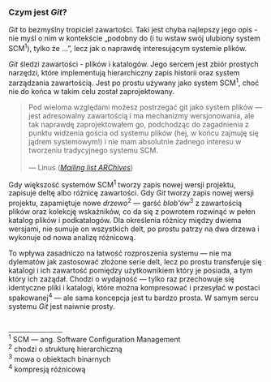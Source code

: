 ### Czym jest *Git*? 

*Git* to bezmyślny tropiciel zawartości. Taki jest chyba najlepszy jego opis - nie myśl o nim w kontekście „podobny do (i tu wstaw swój ulubiony system SCM<sup>1</sup>), tylko że …”, lecz jak o naprawdę interesującym systemie plików.  

*Git* śledzi zawartości - plików i katalogów. 
Jego sercem jest zbiór prostych narzędzi, które implementują hierarchiczny zapis historii oraz system zarządzania zawartością. 
Jest po prostu używany jako system SCM<sup>1</sup>, choć nie do końca w takim celu został zaprojektowany. 

> Pod wieloma względami możesz postrzegać git jako system plików — jest adresowalny zawartością i ma mechanizmy wersjonowania, ale tak naprawdę zaprojektowałem go, podchodząc do zagadnienia z punktu widzenia gościa od systemu plików (hej, w końcu zajmuję się jądrem systemowym!) i nie mam absolutnie żadnego interesu w tworzeniu tradycyjnego systemu SCM.<br>  
— Linus ([*Mailing list ARChives*](http://marc.info/?l=linux-kernel&m=111314792424707))

Gdy większość systemów SCM<sup>1</sup> tworzy zapis nowej wersji projektu, zapisuje deltę albo różnicę zawartości. 
Gdy *Git* tworzy zapis nowej wersji projektu, zapamiętuje nowe *drzewo*<sup>2</sup> — garść *blob'ów*<sup>3</sup> z zawartością plików oraz kolekcję wskaźników, co da się z powrotem rozwinąć w pełen katalog plików i podkatalogów. 
Dla określenia różnicy między dwiema wersjami, nie sumuje on wszystkich delt, po prostu patrzy na dwa drzewa i wykonuje od nowa analizę różnicową.  

To wpływa zasadniczo na łatwość rozproszenia systemu — nie ma dylematów jak zastosować złożone serie delt, lecz po prostu transferuje się katalogi i ich zawartość pomiędzy użytkownikiem który je posiada, a tym który ich zażądał. 
Chodzi o wydajność — tylko raz przechowuje się identyczne pliki i katalogi, które można kompresować i przesyłać w postaci spakowanej<sup>4</sup> — ale sama koncepcja jest tu bardzo prosta. W samym sercu systemu *Git* jest naiwnie prosty. 


<br><sup>____________________</sup>
<br><sup>1</sup> SCM — ang. Software Configuration Management
<br><sup>2</sup> chodzi o strukturę hierarchiczną
<br><sup>3</sup> mowa o obiektach binarnych
<br><sup>4</sup> kompresją różnicową
